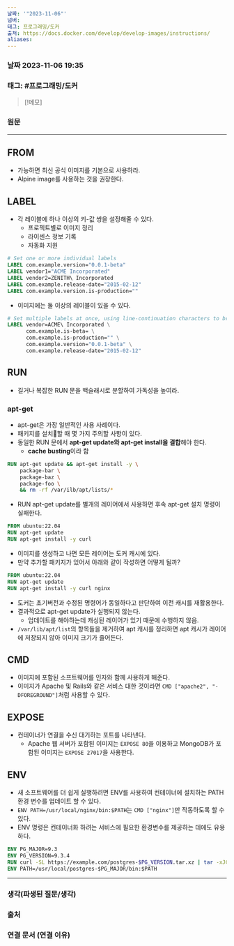 ```yaml
---
날짜: '"2023-11-06"'
넘버: 
태그: 프로그래밍/도커
출처: https://docs.docker.com/develop/develop-images/instructions/
aliases:
---
```

### 날짜  2023-11-06 19:35

### 태그: #프로그래밍/도커 

>[!메모]
>

### 원문
---
## FROM
- 가능하면 최신 공식 이미지를 기본으로 사용하라. 
- Alpine image를 사용하는 것을 권장한다.
## LABEL
- 각 레이블에 하나 이상의 키-값 쌍을 설정해줄 수 있다.
	- 프로젝트별로 이미지 정리
	- 라이센스 정보 기록
	- 자동화 지원
```dockerfile
# Set one or more individual labels
LABEL com.example.version="0.0.1-beta"
LABEL vendor1="ACME Incorporated"
LABEL vendor2=ZENITH\ Incorporated
LABEL com.example.release-date="2015-02-12"
LABEL com.example.version.is-production=""
```
- 이미지에는 둘 이상의 레이블이 있을 수 있다.
```dockerfile
# Set multiple labels at once, using line-continuation characters to break long lines
LABEL vendor=ACME\ Incorporated \
      com.example.is-beta= \
      com.example.is-production="" \
      com.example.version="0.0.1-beta" \
      com.example.release-date="2015-02-12"
```
## RUN
- 길거나 복잡한 RUN 문을 백슬래시로 분할하여 가독성을 높여라.
### apt-get
- apt-get은 가장 일반적인 사용 사례이다.
- 패키지를 설치할 때 몇 가지 주의할 사항이 있다.
- 동일한 RUN 문에서 **apt-get update와 apt-get install을 결합**해야 한다.
	- **cache busting**이라 함
```dockerfile
RUN apt-get update && apt-get install -y \
	package-bar \
	package-baz \
	package-foo \
	&& rm -rf /var/ilb/apt/lists/*
```
- RUN apt-get update를 별개의 레이어에서 사용하면 후속 apt-get 설치 명령이 실패한다.
```dockerfile
FROM ubuntu:22.04
RUN apt-get update
RUN apt-get install -y curl
```
- 이미지를 생성하고 나면 모든 레이어는 도커 캐시에 있다.
- 만약 추가할 패키지가 있어서 아래와 같이 작성하면 어떻게 될까?
```dockerfile
FROM ubuntu:22.04
RUN apt-get update
RUN apt-get install -y curl nginx
```
- 도커는 초기버전과 수정된 명령어가 동일하다고 판단하여 이전 캐시를 재활용한다.
- 결과적으로 apt-get update가 실행되지 않는다.
	- 업데이트를 해야하는데 캐싱된 레이어가 있기 때문에 수행하지 않음.
- `/var/lib/apt/list`의 항목들을 제거하여 apt 캐시를 정리하면 apt 캐시가 레이어에 저장되지 않아 이미지 크기가 줄어든다.
## CMD
- 이미지에 포함된 소프트웨어를 인자와 함께 사용하게 해준다.
- 이미지가 Apache 및 Rails와 같은 서비스 대한 것이라면 `CMD ["apache2", "-DFOREGROUND"]`처럼 사용할 수 있다.
## EXPOSE
- 컨테이너가 연결을 수신 대기하는 포트를 나타낸다.
	- Apache 웹 서버가 포함된 이미지는 `EXPOSE 80`을 이용하고 MongoDB가 포함된 이미지는 `EXPOSE 27017`을 사용한다.
## ENV
- 새 소프트웨어를 더 쉽게 실행하려면 ENV를 사용하여 컨테이너에 설치하는 PATH 환경 변수를 업데이트 할 수 있다. 
- `ENV PATH=/usr/local/nginx/bin:$PATH`는 `CMD ["nginx"]`만 작동하도록 할 수 있다.
- ENV 명령은 컨테이너화 하려는 서비스에 필요한 환경변수를 제공하는 데에도 유용하다.
```dockerfile
ENV PG_MAJOR=9.3
ENV PG_VERSION=9.3.4
RUN curl -SL https://example.com/postgres-$PG_VERSION.tar.xz | tar -xJC /usr/src/postgres && …
ENV PATH=/usr/local/postgres-$PG_MAJOR/bin:$PATH
```


---
### 생각(파생된 질문/생각)

### 출처

### 연결 문서 (연결 이유)
